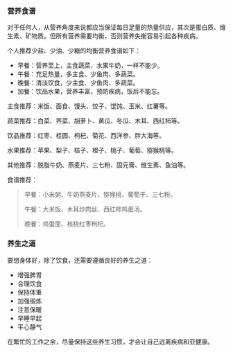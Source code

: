 <!---title:营养食谱及养生之道-->
<!---category:生活娱乐-->
<!---tags:食谱, 养生-->
<!---author:Neal-->
<!---date:2016-12-28-->

### 营养食谱
对于任何人，从营养角度来说都应当保证每日足量的热量供应，其次是蛋白质、维生素、矿物质。但所有营养需要均衡，否则营养失衡容易引起各种疾病。

个人推荐少盐、少油、少糖的均衡营养食谱如下：

* 早餐：营养至上，主食蔬菜，水果牛奶，一样不能少。
* 午餐：充足热量，多主食、少鱼肉、多蔬菜。
* 晚餐：清淡饮食，少主食、少鱼肉、多蔬菜。
* 加餐：饮品水果，营养丰富，预防疾病，饭后不能忘。

主食推荐：米饭、面食、馒头、饺子、馄饨、玉米、红薯等。

蔬菜推荐：白菜、荠菜、胡萝卜、黄瓜、冬瓜、木耳、西红柿等。

饮品推荐：红枣、桂圆、枸杞、菊花、西洋参、胖大海等。

水果推荐：苹果、梨子、桔子、橙子、桃子、葡萄、猕猴桃等。

其他推荐：脱脂牛奶、燕麦片、三七粉、固元膏、维生素、鱼油等。

食谱推荐：

> 早餐：小米粥、牛奶燕麦片、猕猴桃、葡萄干、三七粉。
>
> 午餐：大米饭、木耳炒肉丝、西红柿鸡蛋汤。
>
> 晚餐：鸡蛋面、核桃红枣枸杞。

### 养生之道
要想身体好，除了饮食，还需要遵循良好的养生之道：

* 增强脾胃
* 合理饮食
* 保持体重
* 加强锻炼
* 注意保暖
* 早睡早起
* 平心静气

在繁忙的工作之余，尽量保持这些养生习惯，才会让自己远离疾病和亚健康。
